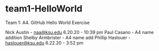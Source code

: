 # team1-HelloWorld
Team 1: A4. GitHub Hello World Exercise

Nick Austin - naa@ksu.edu 6.20.20 - 10:39 pm
Paul Casano - A4 name addition 
Shelby Armbrister - A4 name add
Phillip Haslouer - haslouer@ksu.edu 6.22.20 - 3:52 pm
